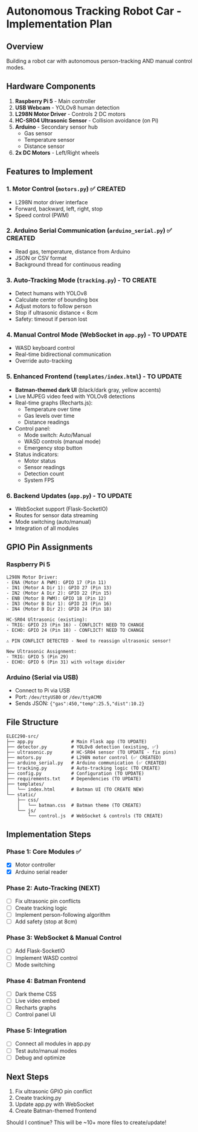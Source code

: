 # Autonomous Tracking Robot Car - Implementation Plan

## Overview
Building a robot car with autonomous person-tracking AND manual control modes.

## Hardware Components
1. **Raspberry Pi 5** - Main controller
2. **USB Webcam** - YOLOv8 human detection
3. **L298N Motor Driver** - Controls 2 DC motors
4. **HC-SR04 Ultrasonic Sensor** - Collision avoidance (on Pi)
5. **Arduino** - Secondary sensor hub
   - Gas sensor
   - Temperature sensor  
   - Distance sensor
6. **2x DC Motors** - Left/Right wheels

## Features to Implement

### 1. Motor Control (`motors.py`) ✅ CREATED
- L298N motor driver interface
- Forward, backward, left, right, stop
- Speed control (PWM)

### 2. Arduino Serial Communication (`arduino_serial.py`) ✅ CREATED
- Read gas, temperature, distance from Arduino
- JSON or CSV format
- Background thread for continuous reading

### 3. Auto-Tracking Mode (`tracking.py`) - TO CREATE
- Detect humans with YOLOv8
- Calculate center of bounding box
- Adjust motors to follow person
- Stop if ultrasonic distance < 8cm
- Safety: timeout if person lost

### 4. Manual Control Mode (WebSocket in `app.py`) - TO UPDATE
- WASD keyboard control
- Real-time bidirectional communication
- Override auto-tracking

### 5. Enhanced Frontend (`templates/index.html`) - TO UPDATE
- **Batman-themed dark UI** (black/dark gray, yellow accents)
- Live MJPEG video feed with YOLOv8 detections
- Real-time graphs (Recharts.js):
  - Temperature over time
  - Gas levels over time
  - Distance readings
- Control panel:
  - Mode switch: Auto/Manual
  - WASD controls (manual mode)
  - Emergency stop button
- Status indicators:
  - Motor status
  - Sensor readings
  - Detection count
  - System FPS

### 6. Backend Updates (`app.py`) - TO UPDATE
- WebSocket support (Flask-SocketIO)
- Routes for sensor data streaming
- Mode switching (auto/manual)
- Integration of all modules

## GPIO Pin Assignments

### Raspberry Pi 5
```
L298N Motor Driver:
- ENA (Motor A PWM): GPIO 17 (Pin 11)
- IN1 (Motor A Dir 1): GPIO 27 (Pin 13)
- IN2 (Motor A Dir 2): GPIO 22 (Pin 15)
- ENB (Motor B PWM): GPIO 18 (Pin 12)
- IN3 (Motor B Dir 1): GPIO 23 (Pin 16)
- IN4 (Motor B Dir 2): GPIO 24 (Pin 18)

HC-SR04 Ultrasonic (existing):
- TRIG: GPIO 23 (Pin 16) - CONFLICT! NEED TO CHANGE
- ECHO: GPIO 24 (Pin 18) - CONFLICT! NEED TO CHANGE

⚠️ PIN CONFLICT DETECTED - Need to reassign ultrasonic sensor!

New Ultrasonic Assignment:
- TRIG: GPIO 5 (Pin 29)
- ECHO: GPIO 6 (Pin 31) with voltage divider
```

### Arduino (Serial via USB)
- Connect to Pi via USB
- Port: `/dev/ttyUSB0` or `/dev/ttyACM0`
- Sends JSON: `{"gas":450,"temp":25.5,"dist":10.2}`

## File Structure
```
ELEC290-src/
├── app.py              # Main Flask app (TO UPDATE)
├── detector.py         # YOLOv8 detection (existing, ✅)
├── ultrasonic.py       # HC-SR04 sensor (TO UPDATE - fix pins)
├── motors.py           # L298N motor control (✅ CREATED)
├── arduino_serial.py   # Arduino communication (✅ CREATED)
├── tracking.py         # Auto-tracking logic (TO CREATE)
├── config.py           # Configuration (TO UPDATE)
├── requirements.txt    # Dependencies (TO UPDATE)
├── templates/
│   └── index.html      # Batman UI (TO CREATE NEW)
└── static/
    ├── css/
    │   └── batman.css  # Batman theme (TO CREATE)
    └── js/
        └── control.js  # WebSocket & controls (TO CREATE)
```

## Implementation Steps

### Phase 1: Core Modules ✅
- [x] Motor controller
- [x] Arduino serial reader

### Phase 2: Auto-Tracking (NEXT)
- [ ] Fix ultrasonic pin conflicts
- [ ] Create tracking logic
- [ ] Implement person-following algorithm
- [ ] Add safety (stop at 8cm)

### Phase 3: WebSocket & Manual Control
- [ ] Add Flask-SocketIO
- [ ] Implement WASD control
- [ ] Mode switching

### Phase 4: Batman Frontend
- [ ] Dark theme CSS
- [ ] Live video embed
- [ ] Recharts graphs
- [ ] Control panel UI

### Phase 5: Integration
- [ ] Connect all modules in app.py
- [ ] Test auto/manual modes
- [ ] Debug and optimize

## Next Steps
1. Fix ultrasonic GPIO pin conflict
2. Create tracking.py
3. Update app.py with WebSocket
4. Create Batman-themed frontend

Should I continue? This will be ~10+ more files to create/update!

